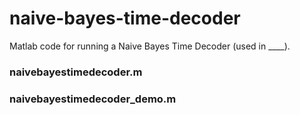 # naive-bayes-time-decoder
 
Matlab code for running a Naive Bayes Time Decoder (used in ____).

### naivebayestimedecoder.m

### naivebayestimedecoder_demo.m
